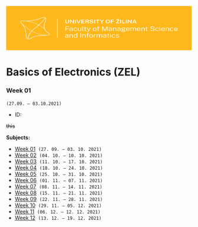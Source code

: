 <a href="https://www.fri.uniza.sk/" target="_blank">
  <img width="100%" height="120" src="https://raw.githubusercontent.com/bksivn/Hello/main/Logo_FRI_UNIZA_horizontalne_farebne_s_pozadim_s_ochrannou_zonou_EN.svg">
</a>

# Basics of Electronics (ZEL)

### Week 01
`(27.09. – 03.10.2021)`

- ID: 


~~this~~


**Subjects:**
- [Week 01](./01__Week_01)&nbsp;&nbsp;`(27. 09. – 03. 10. 2021)`
- [Week 02](./02__Week_02)&nbsp;&nbsp;`(04. 10. – 10. 10. 2021)`
- [Week 03](./03__Week_02)&nbsp;&nbsp;`(11. 10. – 17. 10. 2021)`
- [Week 04](./04__Week_02)&nbsp;&nbsp;`(18. 10. – 24. 10. 2021)`
- [Week 05](./05__Week_02)&nbsp;&nbsp;`(25. 10. – 31. 10. 2021)`
- [Week 06](./06__Week_02)&nbsp;&nbsp;`(01. 11. – 07. 11. 2021)`
- [Week 07](./07__Week_02)&nbsp;&nbsp;`(08. 11. – 14. 11. 2021)`
- [Week 08](./08__Week_02)&nbsp;&nbsp;`(15. 11. – 21. 11. 2021)`
- [Week 09](./09__Week_02)&nbsp;&nbsp;`(22. 11. – 28. 11. 2021)`
- [Week 10](./10__Week_02)&nbsp;&nbsp;`(29. 11. – 05. 12. 2021)`
- [Week 11](./11__Week_02)&nbsp;&nbsp;`(06. 12. – 12. 12. 2021)`
- [Week 12](./12__Week_02)&nbsp;&nbsp;`(13. 12. – 19. 12. 2021)`
